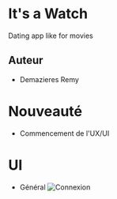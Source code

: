 # It's a Watch
Dating app like for movies

## Auteur
  - Demazieres Remy

# Nouveauté
  - Commencement de l'UX/UI

# UI
  - Général
  ![Connexion](https://i.gyazo.com/6e326c06ced1d538e4f5c5ff05b984d8.png)
